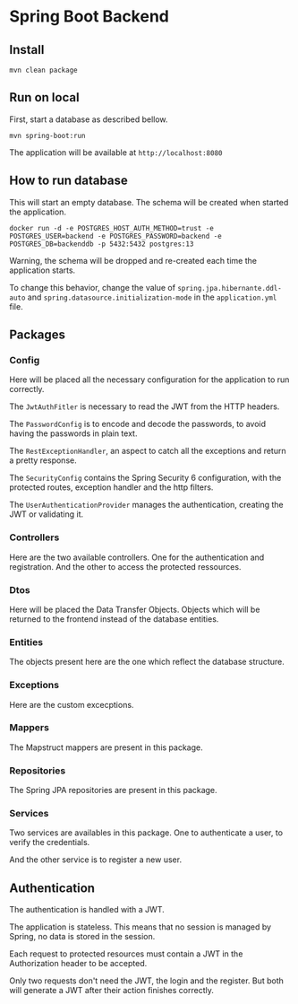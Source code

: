 # Spring Boot Backend

## Install

```
mvn clean package
```

## Run on local

First, start a database as described bellow.

```
mvn spring-boot:run
```

The application will be available at `http://localhost:8080`

## How to run database

This will start an empty database. The schema will be created when started the application.

```
docker run -d -e POSTGRES_HOST_AUTH_METHOD=trust -e POSTGRES_USER=backend -e POSTGRES_PASSWORD=backend -e POSTGRES_DB=backenddb -p 5432:5432 postgres:13
```

Warning, the schema will be dropped and re-created each time the application starts.

To change this behavior, change the value of `spring.jpa.hibernante.ddl-auto` and `spring.datasource.initialization-mode` in the `application.yml` file.

## Packages

### Config

Here will be placed all the necessary configuration for the application to run correctly.

The `JwtAuthFitler` is necessary to read the JWT from the HTTP headers.

The `PasswordConfig` is to encode and decode the passwords, to avoid having the passwords in plain text.

The `RestExceptionHandler`, an aspect to catch all the exceptions and return a pretty response.

The `SecurityConfig` contains the Spring Security 6 configuration, with the protected routes, exception handler and the http filters.

The `UserAuthenticationProvider` manages the authentication, creating the JWT or validating it.

### Controllers

Here are the two available controllers. One for the authentication and registration. And the other to access the protected ressources.

### Dtos

Here will be placed the Data Transfer Objects. Objects which will be returned to the frontend instead of the database entities.

### Entities

The objects present here are the one which reflect the database structure.

### Exceptions

Here are the custom excecptions.

### Mappers

The Mapstruct mappers are present in this package.

### Repositories

The Spring JPA repositories are present in this package.

### Services

Two services are availables in this package. One to authenticate a user, to verify the credentials. 

And the other service is to register a new user.

## Authentication

The authentication is handled with a JWT.

The application is stateless. This means that no session is managed by Spring, no data is stored in the session.

Each request to protected resources must contain a JWT in the Authorization header to be accepted.

Only two requests don't need the JWT, the login and the register. But both will generate a JWT after their action finishes correctly.

